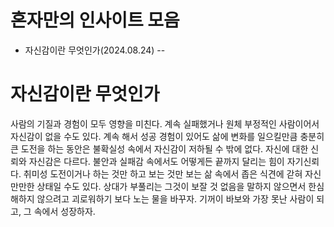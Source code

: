# 혼자만의 인사이트 모음
- 자신감이란 무엇인가(2024.08.24)
--
# 자신감이란 무엇인가
사람의 기질과 경험이 모두 영향을 미친다. 계속 실패했거나 원체 부정적인 사람이어서 자신감이 없을 수도 있다.
계속 해서 성공 경험이 있어도 삶에 변화를 일으킬만큼 충분히 큰 도전을 하는 동안은 불확실성 속에서 자신감이 저하될 수 밖에 없다.
자신에 대한 신뢰와 자신감은 다르다. 불안과 실패감 속에서도 어떻게든 끝까지 달리는 힘이 자기신뢰다.
취미성 도전이거나 하는 것만 하고 보는 것만 보는 삶 속에서 좁은 식견에 갇혀 자신만만한 상태일 수도 있다. 
상대가 부풀리는 그것이 보잘 것 없음을 말하지 않으면서 한심해하지 않으려고 괴로워하기 보다 노는 물을 바꾸자.
기꺼이 바보와 가장 못난 사람이 되고, 그 속에서 성장하자.
